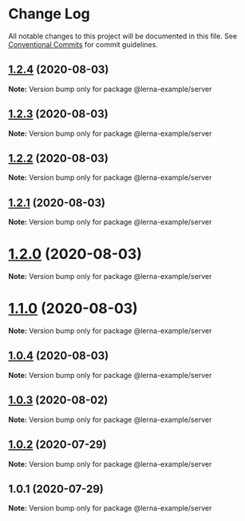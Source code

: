 # Change Log

All notable changes to this project will be documented in this file.
See [Conventional Commits](https://conventionalcommits.org) for commit guidelines.

## [1.2.4](https://github.com/gsgabrielsilvas/lerna-example/compare/v1.2.3...v1.2.4) (2020-08-03)

**Note:** Version bump only for package @lerna-example/server





## [1.2.3](https://github.com/gsgabrielsilvas/lerna-example/compare/v1.2.2...v1.2.3) (2020-08-03)

**Note:** Version bump only for package @lerna-example/server





## [1.2.2](https://github.com/gsgabrielsilvas/lerna-example/compare/v1.2.1...v1.2.2) (2020-08-03)

**Note:** Version bump only for package @lerna-example/server





## [1.2.1](https://github.com/gsgabrielsilvas/lerna-example/compare/v1.2.0...v1.2.1) (2020-08-03)

**Note:** Version bump only for package @lerna-example/server





# [1.2.0](https://github.com/gsgabrielsilvas/lerna-example/compare/v1.1.0...v1.2.0) (2020-08-03)

**Note:** Version bump only for package @lerna-example/server





# [1.1.0](https://github.com/gsgabrielsilvas/lerna-example/compare/v1.0.4...v1.1.0) (2020-08-03)

**Note:** Version bump only for package @lerna-example/server





## [1.0.4](https://github.com/gsgabrielsilvas/lerna-example/compare/v1.0.2...v1.0.4) (2020-08-03)

**Note:** Version bump only for package @lerna-example/server





## [1.0.3](https://github.com/gsgabrielsilvas/lerna-example/compare/v1.0.2...v1.0.3) (2020-08-02)

**Note:** Version bump only for package @lerna-example/server





## [1.0.2](https://github.com/gfgabrielfranca/lerna-example/compare/v1.0.1...v1.0.2) (2020-07-29)

**Note:** Version bump only for package @lerna-example/server





## 1.0.1 (2020-07-29)

**Note:** Version bump only for package @lerna-example/server
